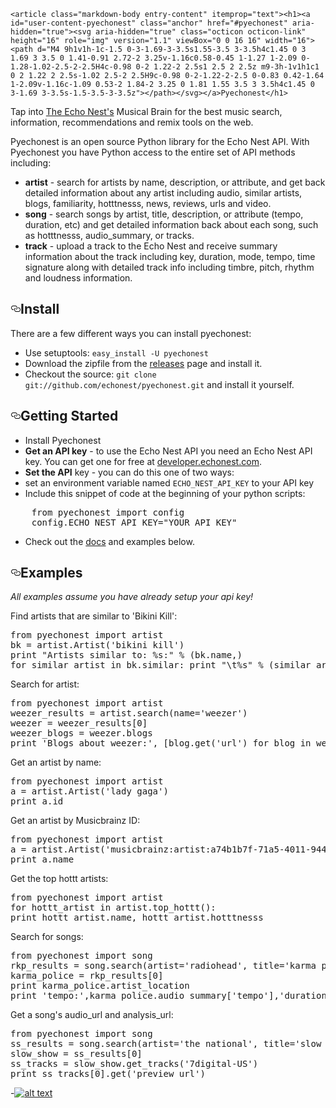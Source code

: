 
    <article class="markdown-body entry-content" itemprop="text"><h1><a id="user-content-pyechonest" class="anchor" href="#pyechonest" aria-hidden="true"><svg aria-hidden="true" class="octicon octicon-link" height="16" role="img" version="1.1" viewBox="0 0 16 16" width="16"><path d="M4 9h1v1h-1c-1.5 0-3-1.69-3-3.5s1.55-3.5 3-3.5h4c1.45 0 3 1.69 3 3.5 0 1.41-0.91 2.72-2 3.25v-1.16c0.58-0.45 1-1.27 1-2.09 0-1.28-1.02-2.5-2-2.5H4c-0.98 0-2 1.22-2 2.5s1 2.5 2 2.5z m9-3h-1v1h1c1 0 2 1.22 2 2.5s-1.02 2.5-2 2.5H9c-0.98 0-2-1.22-2-2.5 0-0.83 0.42-1.64 1-2.09v-1.16c-1.09 0.53-2 1.84-2 3.25 0 1.81 1.55 3.5 3 3.5h4c1.45 0 3-1.69 3-3.5s-1.5-3.5-3-3.5z"></path></svg></a>Pyechonest</h1>

<p>Tap into <a href="http://the.echonest.com/">The Echo Nest's</a> Musical Brain for the best music search, information, recommendations and remix tools on the web.</p>

<p>Pyechonest is an open source Python library for the Echo Nest API.  With Pyechonest you have Python access to the entire set of API methods including:</p>

<ul>
<li><strong>artist</strong> - search for artists by name, description, or attribute, and get back detailed information about any artist including audio, similar artists, blogs, familiarity, hotttnesss, news, reviews, urls and video.</li>
<li><strong>song</strong> - search songs by artist, title, description, or attribute (tempo, duration, etc) and get detailed information back about each song, such as hotttnesss, audio_summary, or tracks.</li>
<li><strong>track</strong> - upload a track to the Echo Nest and receive summary information about the track including key, duration, mode, tempo, time signature along with detailed track info including timbre, pitch, rhythm and loudness information.</li>
</ul>

<h2><a id="user-content-install" class="anchor" href="#install" aria-hidden="true"><svg aria-hidden="true" class="octicon octicon-link" height="16" role="img" version="1.1" viewBox="0 0 16 16" width="16"><path d="M4 9h1v1h-1c-1.5 0-3-1.69-3-3.5s1.55-3.5 3-3.5h4c1.45 0 3 1.69 3 3.5 0 1.41-0.91 2.72-2 3.25v-1.16c0.58-0.45 1-1.27 1-2.09 0-1.28-1.02-2.5-2-2.5H4c-0.98 0-2 1.22-2 2.5s1 2.5 2 2.5z m9-3h-1v1h1c1 0 2 1.22 2 2.5s-1.02 2.5-2 2.5H9c-0.98 0-2-1.22-2-2.5 0-0.83 0.42-1.64 1-2.09v-1.16c-1.09 0.53-2 1.84-2 3.25 0 1.81 1.55 3.5 3 3.5h4c1.45 0 3-1.69 3-3.5s-1.5-3.5-3-3.5z"></path></svg></a>Install</h2>

<p>There are a few different ways you can install pyechonest:</p>

<ul>
<li>Use setuptools: <code>easy_install -U pyechonest</code></li>
<li>Download the zipfile from the <a href="https://github.com/echonest/pyechonest/releases">releases</a> page and install it. </li>
<li>Checkout the source: <code>git clone git://github.com/echonest/pyechonest.git</code> and install it yourself.</li>
</ul>

<h2><a id="user-content-getting-started" class="anchor" href="#getting-started" aria-hidden="true"><svg aria-hidden="true" class="octicon octicon-link" height="16" role="img" version="1.1" viewBox="0 0 16 16" width="16"><path d="M4 9h1v1h-1c-1.5 0-3-1.69-3-3.5s1.55-3.5 3-3.5h4c1.45 0 3 1.69 3 3.5 0 1.41-0.91 2.72-2 3.25v-1.16c0.58-0.45 1-1.27 1-2.09 0-1.28-1.02-2.5-2-2.5H4c-0.98 0-2 1.22-2 2.5s1 2.5 2 2.5z m9-3h-1v1h1c1 0 2 1.22 2 2.5s-1.02 2.5-2 2.5H9c-0.98 0-2-1.22-2-2.5 0-0.83 0.42-1.64 1-2.09v-1.16c-1.09 0.53-2 1.84-2 3.25 0 1.81 1.55 3.5 3 3.5h4c1.45 0 3-1.69 3-3.5s-1.5-3.5-3-3.5z"></path></svg></a>Getting Started</h2>

<ul>
<li>Install Pyechonest</li>
<li><strong>Get an API key</strong> - to use the Echo Nest API you need an Echo Nest API key.  You can get one for free at <a href="http://developer.echonest.com">developer.echonest.com</a>.</li>
<li><strong>Set the API</strong> key - you can do this one of two ways:</li>
<li>set an environment variable named <code>ECHO_NEST_API_KEY</code> to your API key</li>
<li>Include this snippet of code at the beginning of your python scripts:</li>
</ul>

<div class="highlight highlight-source-python"><pre>    <span class="pl-k">from</span> pyechonest <span class="pl-k">import</span> config
    config.<span class="pl-c1">ECHO_NEST_API_KEY</span><span class="pl-k">=</span><span class="pl-s"><span class="pl-pds">"</span>YOUR API KEY<span class="pl-pds">"</span></span></pre></div>

<ul>
<li>Check out the <a href="http://echonest.github.com/pyechonest/">docs</a> and examples below.</li>
</ul>

<h2><a id="user-content-examples" class="anchor" href="#examples" aria-hidden="true"><svg aria-hidden="true" class="octicon octicon-link" height="16" role="img" version="1.1" viewBox="0 0 16 16" width="16"><path d="M4 9h1v1h-1c-1.5 0-3-1.69-3-3.5s1.55-3.5 3-3.5h4c1.45 0 3 1.69 3 3.5 0 1.41-0.91 2.72-2 3.25v-1.16c0.58-0.45 1-1.27 1-2.09 0-1.28-1.02-2.5-2-2.5H4c-0.98 0-2 1.22-2 2.5s1 2.5 2 2.5z m9-3h-1v1h1c1 0 2 1.22 2 2.5s-1.02 2.5-2 2.5H9c-0.98 0-2-1.22-2-2.5 0-0.83 0.42-1.64 1-2.09v-1.16c-1.09 0.53-2 1.84-2 3.25 0 1.81 1.55 3.5 3 3.5h4c1.45 0 3-1.69 3-3.5s-1.5-3.5-3-3.5z"></path></svg></a>Examples</h2>

<p><em>All examples assume you have already setup your api key!</em></p>

<p>Find artists that are similar to 'Bikini Kill':</p>

<div class="highlight highlight-source-python"><pre><span class="pl-k">from</span> pyechonest <span class="pl-k">import</span> artist
bk <span class="pl-k">=</span> artist.Artist(<span class="pl-s"><span class="pl-pds">'</span>bikini kill<span class="pl-pds">'</span></span>)
<span class="pl-c1">print</span> <span class="pl-s"><span class="pl-pds">"</span>Artists similar to: <span class="pl-c1">%s</span>:<span class="pl-pds">"</span></span> <span class="pl-k">%</span> (bk.name,)
<span class="pl-k">for</span> similar_artist <span class="pl-k">in</span> bk.similar: <span class="pl-c1">print</span> <span class="pl-s"><span class="pl-pds">"</span><span class="pl-cce">\t</span><span class="pl-c1">%s</span><span class="pl-pds">"</span></span> <span class="pl-k">%</span> (similar_artist.name,)</pre></div>

<p>Search for artist:</p>

<div class="highlight highlight-source-python"><pre><span class="pl-k">from</span> pyechonest <span class="pl-k">import</span> artist
weezer_results <span class="pl-k">=</span> artist.search(<span class="pl-v">name</span><span class="pl-k">=</span><span class="pl-s"><span class="pl-pds">'</span>weezer<span class="pl-pds">'</span></span>)
weezer <span class="pl-k">=</span> weezer_results[<span class="pl-c1">0</span>]
weezer_blogs <span class="pl-k">=</span> weezer.blogs
<span class="pl-c1">print</span> <span class="pl-s"><span class="pl-pds">'</span>Blogs about weezer:<span class="pl-pds">'</span></span>, [blog.get(<span class="pl-s"><span class="pl-pds">'</span>url<span class="pl-pds">'</span></span>) <span class="pl-k">for</span> blog <span class="pl-k">in</span> weezer_blogs]</pre></div>

<p>Get an artist by name:</p>

<div class="highlight highlight-source-python"><pre><span class="pl-k">from</span> pyechonest <span class="pl-k">import</span> artist
a <span class="pl-k">=</span> artist.Artist(<span class="pl-s"><span class="pl-pds">'</span>lady gaga<span class="pl-pds">'</span></span>)
<span class="pl-c1">print</span> a.id</pre></div>

<p>Get an artist by Musicbrainz ID:</p>

<div class="highlight highlight-source-python"><pre><span class="pl-k">from</span> pyechonest <span class="pl-k">import</span> artist
a <span class="pl-k">=</span> artist.Artist(<span class="pl-s"><span class="pl-pds">'</span>musicbrainz:artist:a74b1b7f-71a5-4011-9441-d0b5e4122711<span class="pl-pds">'</span></span>)
<span class="pl-c1">print</span> a.name</pre></div>

<p>Get the top hottt artists:</p>

<div class="highlight highlight-source-python"><pre><span class="pl-k">from</span> pyechonest <span class="pl-k">import</span> artist
<span class="pl-k">for</span> hottt_artist <span class="pl-k">in</span> artist.top_hottt():
<span class="pl-c1">print</span> hottt_artist.name, hottt_artist.hotttnesss</pre></div>

<p>Search for songs:</p>

<div class="highlight highlight-source-python"><pre><span class="pl-k">from</span> pyechonest <span class="pl-k">import</span> song
rkp_results <span class="pl-k">=</span> song.search(<span class="pl-v">artist</span><span class="pl-k">=</span><span class="pl-s"><span class="pl-pds">'</span>radiohead<span class="pl-pds">'</span></span>, <span class="pl-v">title</span><span class="pl-k">=</span><span class="pl-s"><span class="pl-pds">'</span>karma police<span class="pl-pds">'</span></span>)
karma_police <span class="pl-k">=</span> rkp_results[<span class="pl-c1">0</span>]
<span class="pl-c1">print</span> karma_police.artist_location
<span class="pl-c1">print</span> <span class="pl-s"><span class="pl-pds">'</span>tempo:<span class="pl-pds">'</span></span>,karma_police.audio_summary[<span class="pl-s"><span class="pl-pds">'</span>tempo<span class="pl-pds">'</span></span>],<span class="pl-s"><span class="pl-pds">'</span>duration:<span class="pl-pds">'</span></span>,karma_police.audio_summary[<span class="pl-s"><span class="pl-pds">'</span>duration<span class="pl-pds">'</span></span>]</pre></div>

<p>Get a song's audio_url and analysis_url:</p>

<div class="highlight highlight-source-python"><pre><span class="pl-k">from</span> pyechonest <span class="pl-k">import</span> song
ss_results <span class="pl-k">=</span> song.search(<span class="pl-v">artist</span><span class="pl-k">=</span><span class="pl-s"><span class="pl-pds">'</span>the national<span class="pl-pds">'</span></span>, <span class="pl-v">title</span><span class="pl-k">=</span><span class="pl-s"><span class="pl-pds">'</span>slow show<span class="pl-pds">'</span></span>, <span class="pl-v">buckets</span><span class="pl-k">=</span>[<span class="pl-s"><span class="pl-pds">'</span>id:7digital-US<span class="pl-pds">'</span></span>, <span class="pl-s"><span class="pl-pds">'</span>tracks<span class="pl-pds">'</span></span>], <span class="pl-v">limit</span><span class="pl-k">=</span><span class="pl-c1">True</span>)
slow_show <span class="pl-k">=</span> ss_results[<span class="pl-c1">0</span>]
ss_tracks <span class="pl-k">=</span> slow_show.get_tracks(<span class="pl-s"><span class="pl-pds">'</span>7digital-US<span class="pl-pds">'</span></span>)
<span class="pl-c1">print</span> ss_tracks[<span class="pl-c1">0</span>].get(<span class="pl-s"><span class="pl-pds">'</span>preview_url<span class="pl-pds">'</span></span>)</pre></div>

<p>-<a href="https://camo.githubusercontent.com/c7a3810cd59b15375246e5468b46cdecd18edbb9/687474703a2f2f692e696d6775722e636f6d2f57574c596f2e676966" target="_blank"><img src="https://camo.githubusercontent.com/c7a3810cd59b15375246e5468b46cdecd18edbb9/687474703a2f2f692e696d6775722e636f6d2f57574c596f2e676966" alt="alt text" title="Frustrated cat can't believe this is the 12th time he's clicked on an auto-linked README.md URL" data-canonical-src="http://i.imgur.com/WWLYo.gif" style="max-width:100%;"></a></p>
</article>
  